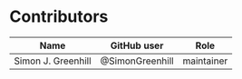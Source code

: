 # Contributors

Name | GitHub user | Role
--- | --- | ---
Simon J. Greenhill | @SimonGreenhill | maintainer
